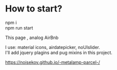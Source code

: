 # How to start?

npm i <br>
npm run start <br>

This page , analog AirBnb

I use: material icons, airdatepicker, noUIslider.<br>
I'll add jquery plagins and pug mixins in this project.<br>


https://noisekov.github.io/-metalamp-parcel-/


